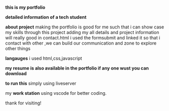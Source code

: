 **this is my portfolio**

**detailed information of a tech student** 

**about project**
making the portfolio is good for me such that i can show case my skills through this project adding my all details and project information will really good
in contact.html i used the formsubmit and linked it so that i contact with other ,we can build our communication and zone to explore other things 

**langauges**
i used html,css,javascript 

**my resume is also available in the portfolio if any one wust you can download**

**to run this**
simply using liveserver

my **work station** using vscode for better coding.

thank for visiting! 
